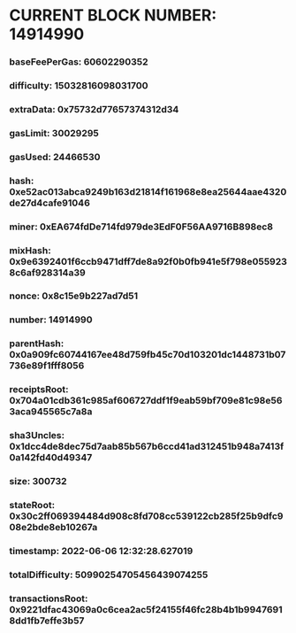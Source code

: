 # CURRENT BLOCK NUMBER: 14914990

### baseFeePerGas: 60602290352
### difficulty: 15032816098031700
### extraData: 0x75732d77657374312d34
### gasLimit: 30029295
### gasUsed: 24466530
### hash: 0xe52ac013abca9249b163d21814f161968e8ea25644aae4320de27d4cafe91046
### miner: 0xEA674fdDe714fd979de3EdF0F56AA9716B898ec8
### mixHash: 0x9e6392401f6ccb9471dff7de8a92f0b0fb941e5f798e0559238c6af928314a39
### nonce: 0x8c15e9b227ad7d51
### number: 14914990
### parentHash: 0x0a909fc60744167ee48d759fb45c70d103201dc1448731b07736e89f1fff8056
### receiptsRoot: 0x704a01cdb361c985af606727ddf1f9eab59bf709e81c98e563aca945565c7a8a
### sha3Uncles: 0x1dcc4de8dec75d7aab85b567b6ccd41ad312451b948a7413f0a142fd40d49347
### size: 300732
### stateRoot: 0x30c2ff069394484d908c8fd708cc539122cb285f25b9dfc908e2bde8eb10267a
### timestamp: 2022-06-06 12:32:28.627019
### totalDifficulty: 50990254705456439074255
### transactionsRoot: 0x9221dfac43069a0c6cea2ac5f24155f46fc28b4b1b99476918dd1fb7effe3b57
